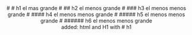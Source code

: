  <header>
# # h1 el mas grande
# ## h2 el menos grande
# ### h3 el menos menos grande
# #### h4 el menos menos grande
# ##### h5 el menos menos grande
# ###### h6 el menos menos grande

 <header>

<footer>
  added: html and H1 with # h1
</footer>
